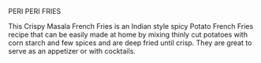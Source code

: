 PERI PERI FRIES

This Crispy Masala French Fries is an Indian style spicy Potato French Fries recipe that can be easily made at home by mixing thinly cut potatoes with corn starch and few spices and are deep fried until crisp. They are great to serve as an appetizer or with cocktails.